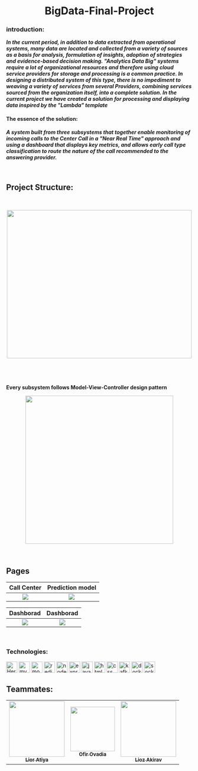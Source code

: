 <h1 align="center"> BigData-Final-Project </h1>
</p>

<h3>introduction:</h3>

***In the current period, in addition to data extracted from operational systems, many data are located and collected from a variety of sources as a basis for analysis, formulation of insights, adoption of strategies and evidence-based decision making.
"Analytics Data Big" systems require a lot of organizational resources and therefore using cloud service providers for storage and processing is a common practice.
In designing a distributed system of this type, there is no impediment to weaving a variety of services from several
Providers, combining services sourced from the organization itself, into a complete solution.
In the current project we have created a solution for processing and displaying data inspired by the "Lambda" template***


<h4>The essence of the solution:</h4>

***A system built from three subsystems that together enable monitoring of incoming calls to the Center Call in a "Near Real Time" approach and using a dashboard that displays key metrics, and allows early call type classification to route the nature of the call recommended to the answering provider.***

<br>

<h2> Project Structure: </h2>

<br/>

<p align='center'><a href="#"><img src="https://imgur.com/C0FmrnR.png"  width="500" height="400" /></a></p>
</br></br>

###
<b> Every subsystem follows Model-View-Controller design pattern</b><br />
<p align='center'><a href="#"><img align='center' src="https://i.imgur.com/IQi5nsu.png" width="400"></a></p>
<br />

<h2> Pages </h2>

Call Center             |  Prediction model
:-------------------------:|:-------------------------:
![](https://imgur.com/z0bbdBC.png)  |  ![](https://imgur.com/t9S4I6c.png)


Dashborad             |  Dashborad
:-------------------------:|:-------------------------:
![](https://imgur.com/Ml7OGgx.png)  |  ![](https://imgur.com/gJKBs7j.png)

<br>

<h3> Technologies: </h3>

<span>
   <img src="https://img.shields.io/badge/Heroku-430098?style=for-the-badge&logo=heroku&logoColor=white" alt="Heroku" height="30"/>
   <img src="https://img.shields.io/badge/MySQL-00000F?style=for-the-badge&logo=mysql&logoColor=white" alt="mySQL" height="30"/>
   <img src="https://img.shields.io/badge/MongoDB-4EA94B?style=for-the-badge&logo=mongodb&logoColor=white" alt="mongoDB" height="30"/>
  <img src="https://img.shields.io/badge/redis-%23DD0031.svg?style=for-the-badge&logo=redis&logoColor=white" alt="redis" height="30"/>
  <img src="https://img.shields.io/badge/Node.js-43853D?style=for-the-badge&logo=node.js&logoColor=white" alt="nodeJS" height="30"/>
  <img src="https://img.shields.io/badge/express.js-%23404d59.svg?style=for-the-badge&logo=express&logoColor=%2361DAFB" alt="expressjs" height="30"/>
  <img src="https://img.shields.io/badge/JavaScript-F7DF1E?style=for-the-badge&logo=javascript&logoColor=black" alt="javaSqript" height="30"/>
  <img src="https://img.shields.io/badge/HTML5-E34F26?style=for-the-badge&logo=html5&logoColor=white" alt="html" height="30"/>
  <img src="https://img.shields.io/badge/CSS-239120?&style=for-the-badge&logo=css3&logoColor=white" alt="css" height="30"/>
  <img src="https://img.shields.io/badge/Apache_Kafka-231F20?style=for-the-badge&logo=apache-kafka&logoColor=white" alt="kafka" height="30"/>
  <img src="https://img.shields.io/badge/Docker-2CA5E0?style=for-the-badge&logo=docker&logoColor=white" alt="docker" height="30"/>
  <img src="https://img.shields.io/badge/Socket.io-010101?&style=for-the-badge&logo=Socket.io&logoColor=white" alt="socket.io" height="30"/>
   
</span>

<br/>

## Teammates:

<!-- ALL-CONTRIBUTORS-LIST:START - Do not remove or modify this section -->
<!-- prettier-ignore-start -->
<!-- markdownlint-disable -->
<table>
  <tr>
    <td align="center"><a href="https://github.com/LiorAtiya"><img src="https://i.ibb.co/G9Nq6X0/Screenshot-2021-12-01-221123.png" width="150px;" alt=""/><br /><sub><b>Lior Atiya</b></sub></a><br /> </td>
    <td align="center"><a href="https://github.com/OfirOvadia96"><img src="https://imgur.com/8S5Bma2.png" width="120px;" alt=""/><br /><sub><b>Ofir Ovadia</b></sub></a><br /> </td>
    <td align="center"><a href="https://github.com/Lioo7"><img src="https://i.ibb.co/8DcPJcp/147595777-5e237203-7eee-4c11-b680-edda12b83979.png" width="150px;" alt=""/><br /><sub><b>Lioz Akirav</b></sub></a><br /> </td>
  </tr>
</table>
